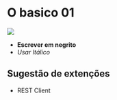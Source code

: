 # O basico 01

![](https://pandao.github.io/editor.md/images/logos/editormd-logo-180x180.png)

- **Escrever em negrito**
- _Usar Itálico_

## Sugestão de extenções

- REST Client
